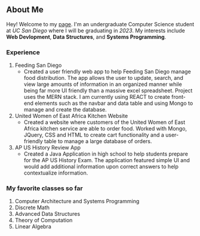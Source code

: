 ## About Me

Hey! Welcome to my [page](index.md). I'm an undergraduate Computer Science student at *UC San Diego* where I will be graduating in _2023_. My interests include **Web Devlopment**, **Data Structures**, and **Systems Programming**.


### Experience
1. Feeding San Diego
   - Created a user friendly web app to help Feeding San Diego manage food distribution. The app allows the user to update, search, and view large amounts of information in an organized manner while being far more UI friendly than a massive excel spreadsheet. Project uses the MERN stack. I am currently using REACT to create front-end elements such as the navbar and data table and using Mongo to manage and create the database.
2. United Women of East Africa Kitchen Website
   - Created a website where customers of the United Women of East Africa kitchen service are able to order food. Worked with Mongo, JQuery, CSS and HTML to create cart functionality and a user-friendly table to manage a large database of orders.
3. AP US History Review App
   - Created a Java Application in high school to help students prepare for the AP US History Exam. The application featured simple UI and would add additional information upon correct answers to help contextualize information.

### My favorite classes so far
1. Computer Architecture and Systems Programming
2. Discrete Math
3. Advanced Data Structures
4. Theory of Computation
5. Linear Algebra
